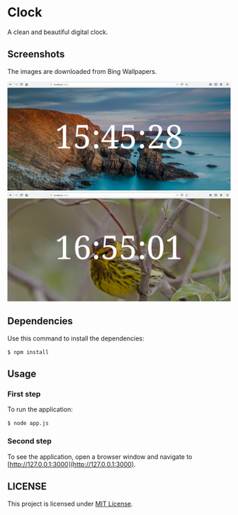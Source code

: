 # Clock

A clean and beautiful digital clock.

## Screenshots

The images are downloaded from Bing Wallpapers.

<img src="images/clock.png" alt="clock">
<img src="images/clock2.png" alt="clock">


## Dependencies

Use this command to install the dependencies:

```
$ npm install
```

## Usage

### First step

To run the application:

```
$ node app.js
```

### Second step

To see the application, open a browser window and navigate to [http://127.0.0.1:3000](http://127.0.0.1:3000).

## LICENSE

This project is licensed under [MIT License](LICENSE).
